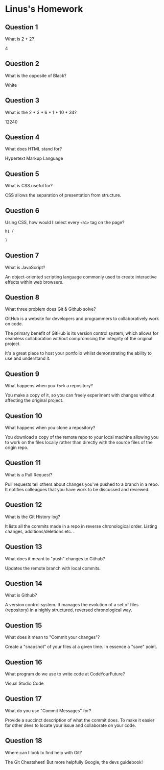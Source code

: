 # Linus's Homework

## Question 1

What is 2 + 2?

4

## Question 2

What is the opposite of Black?

White

## Question 3

What is the  2 * 3 * 6 * 1 * 10 * 34?

12240

## Question 4 

What does HTML stand for?

Hypertext Markup Language

## Question 5

What is CSS useful for?

CSS allows the separation of presentation from structure.

## Question 6

Using CSS, how would I select every `<h1>` tag on the page?

```css
h1 {

}
```

## Question 7

What is JavaScript?

An object-oriented scripting language commonly used to create interactive effects within web browsers.

## Question 8

What three problem does Git & Github solve?

GitHub is a website for developers and programmers to collaboratively work on code.

The primary benefit of GitHub is its version control system, which allows for seamless collaboration without compromising the integrity of the original project. 

It's a great place to host your portfolio whilst demonstrating the ability to use and understand it. 

## Question 9

What happens when you `fork` a repository?

You make a copy of it, so you can freely experiment with changes without affecting the original project.

## Question 10 

What happens when you clone a repository?

You download a copy of the remote repo to your local machine allowing you to work on the files locally rather than directly with the source files of the origin repo. 

## Question 11

What is a Pull Request?

Pull requests tell others about changes you've pushed to a branch in a repo. It notifies colleagues that you have work to be discussed and reviewed. 

## Question 12

What is the Git History log?

It lists all the commits made in a repo in reverse chronological order. Listing changes, additions/deletions etc. .

## Question 13

What does it meant to "push" changes to Github?

Updates the remote branch with local commits.

## Question 14

What is Github?

A version control system. It manages the evolution of a set of files (repository) in a highly structured, reversed chronological way. 

## Question 15

What does it mean to "Commit your changes"?

Create a "snapshot" of your files at a given time. In essence a "save" point. 

## Question 16

What program do we use to write code at CodeYourFuture?

Visual Studio Code
## Question 17

What do you use "Commit Messages" for?

Provide a succinct description of what the commit does. To make it easier for other devs to locate your issue and collaborate on your code. 

## Question 18

Where can I look to find help with Git?

The Git Cheatsheet! But more helpfully Google, the devs guidebook!
